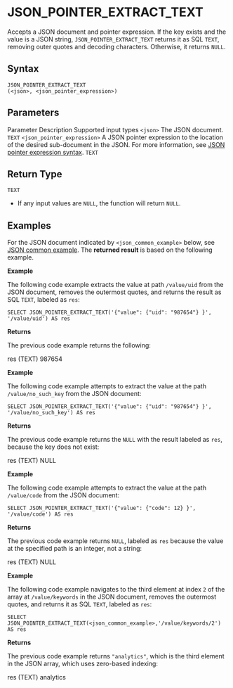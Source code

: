# [](#json_pointer_extract_text)JSON\_POINTER\_EXTRACT\_TEXT

Accepts a JSON document and pointer expression. If the key exists and the value is a JSON string, `JSON_POINTER_EXTRACT_TEXT` returns it as SQL `TEXT`, removing outer quotes and decoding characters. Otherwise, it returns `NULL`.

## [](#syntax)Syntax

```
JSON_POINTER_EXTRACT_TEXT
(<json>, <json_pointer_expression>)
```

## [](#parameters)Parameters

Parameter Description Supported input types `<json>` The JSON document. `TEXT` `<json_pointer_expression>` A JSON pointer expression to the location of the desired sub-document in the JSON. For more information, see [JSON pointer expression syntax](/sql_reference/functions-reference/JSON/#json-pointer-expression-syntax). `TEXT`

## [](#return-type)Return Type

`TEXT`

- If any input values are `NULL`, the function will return `NULL`.

## [](#examples)Examples

For the JSON document indicated by `<json_common_example>` below, see [JSON common example](/sql_reference/functions-reference/JSON/#json-common-example). The **returned result** is based on the following example.

**Example**

The following code example extracts the value at path `/value/uid` from the JSON document, removes the outermost quotes, and returns the result as SQL `TEXT`, labeled as `res`:

```
SELECT JSON_POINTER_EXTRACT_TEXT('{"value": {"uid": "987654"} }', '/value/uid') AS res
```

**Returns**

The previous code example returns the following:

res (TEXT) 987654

**Example**

The following code example attempts to extract the value at the path `/value/no_such_key` from the JSON document:

```
SELECT JSON_POINTER_EXTRACT_TEXT('{"value": {"uid": "987654"} }', '/value/no_such_key') AS res
```

**Returns**

The previous code example returns the `NULL` with the result labeled as `res`, because the key does not exist:

res (TEXT) NULL

**Example**

The following code example attempts to extract the value at the path `/value/code` from the JSON document:

```
SELECT JSON_POINTER_EXTRACT_TEXT('{"value": {"code": 12} }', '/value/code') AS res
```

**Returns**

The previous code example returns `NULL`, labeled as `res` because the value at the specified path is an integer, not a string:

res (TEXT) NULL

**Example**

The following code example navigates to the third element at index `2` of the array at `/value/keywords` in the JSON document, removes the outermost quotes, and returns it as SQL `TEXT`, labeled as `res`:

```
SELECT JSON_POINTER_EXTRACT_TEXT(<json_common_example>,'/value/keywords/2') AS res
```

**Returns**

The previous code example returns `"analytics"`, which is the third element in the JSON array, which uses zero-based indexing:

res (TEXT) analytics